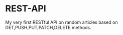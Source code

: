 # REST-API
My very first RESTful API on random articles based on GET,PUSH,PUT,PATCH,DELETE methods.

